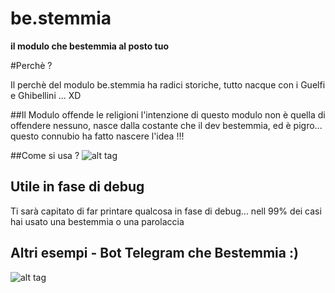 # be.stemmia
**il modulo che bestemmia al posto tuo**

#Perchè ?

Il perchè del modulo be.stemmia ha radici storiche, tutto nacque con i Guelfi e Ghibellini ... XD

##Il Modulo offende le religioni
l'intenzione di questo modulo non è quella di offendere nessuno,
nasce dalla costante che il dev bestemmia, ed è pigro... questo connubio ha fatto nascere l'idea !!!

##Come si usa ?
![alt tag](https://raw.githubusercontent.com/Pinperepette/be.stemmia/master/image/Schermata%202015-12-20%20alle%2017.19.05.png)
## Utile in fase di debug
Ti sarà capitato di far printare qualcosa in fase di debug... nell 99% dei casi hai usato una bestemmia o una parolaccia

## Altri esempi - Bot Telegram che Bestemmia :)
![alt tag](https://raw.githubusercontent.com/Pinperepette/be.stemmia/master/image/bestemmia.gif)
